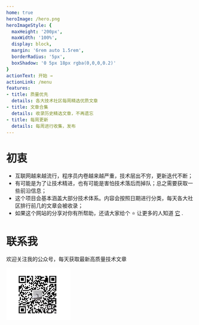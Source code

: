 ```yaml
---
home: true
heroImage: /hero.png
heroImageStyle: {
  maxHeight: '200px',
  maxWidth: '100%',
  display: block,
  margin: '6rem auto 1.5rem',
  borderRadius: '5px',
  boxShadow: '0 5px 18px rgba(0,0,0,0.2)'
}
actionText: 开始 →
actionLink: /menu
features:
- title: 质量优先
  details: 各大技术社区每周精选优质文章
- title: 文章合集
  details: 收录历史精选文章，不再遗忘
- title: 每周更新
  details: 每周进行收集，发布
---
```



# 初衷
- 互联网越来越流行，程序员内卷越来越严重，技术层出不穷，更新迭代不断；
- 有可能是为了让技术精进，也有可能是害怕技术落后而掉队；总之需要获取一些前沿信息；
- 这个项目会基本涵盖大部分技术体系。内容会按照日期进行分类，每天各大社区排行前几的文章会被收录；
- 如果这个网站的分享对你有所帮助，还请大家给个 ⭐️ 让更多的人知道 [它](https://github.com/dravenww/curated-article) .

# 联系我
欢迎关注我的公众号，每天获取最新高质量技术文章

![](https://raw.githubusercontent.com/dravenww/blob/master/241625904836_.pic.jpg)
